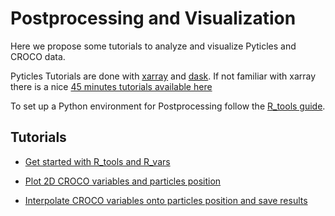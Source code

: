# Postprocessing and Visualization

Here we propose some tutorials to analyze and visualize Pyticles and CROCO
data.

Pyticles Tutorials are done with [xarray](https://docs.xarray.dev/en/stable/)
and [dask](https://www.dask.org/). If not familiar with xarray there is a nice
[45 minutes tutorials available here](https://tutorial.xarray.dev/overview/xarray-in-45-min.html)
 
To set up a Python environment for Postprocessing follow the 
[R_tools guide](r-tools.md).

## Tutorials

- [Get started with R_tools and R_vars](../Postprocessing/Tutorials/croco-vars-r-tools.ipynb)

- [Plot 2D CROCO variables and particles position](../Postprocessing/Tutorials/plot_map_var_pxpy.ipynb)

- [Interpolate CROCO variables onto particles position and save results](../Postprocessing/Tutorials/add_var_to_file.ipynb)

